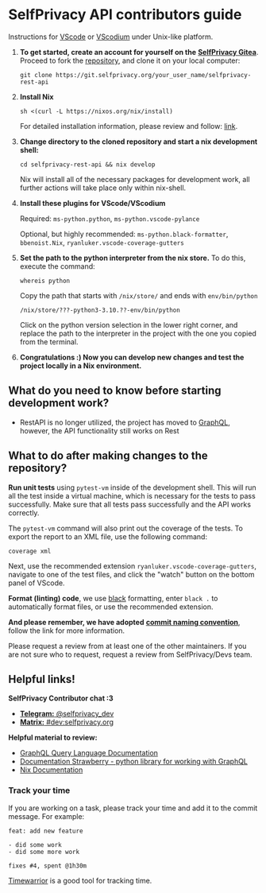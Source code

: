 # SelfPrivacy API contributors guide

Instructions for [VScode](https://code.visualstudio.com) or [VScodium](https://github.com/VSCodium/vscodium) under Unix-like platform.

1. **To get started, create an account for yourself on the** [**SelfPrivacy Gitea**](https://git.selfprivacy.org/user/sign_up). Proceed to fork
the [repository](https://git.selfprivacy.org/SelfPrivacy/selfprivacy-rest-api), and clone it on your local computer:

    ```git clone https://git.selfprivacy.org/your_user_name/selfprivacy-rest-api```

2. **Install Nix**

    ```sh <(curl -L https://nixos.org/nix/install)```

    For detailed installation information, please review and follow: [link](https://nixos.org/manual/nix/stable/installation/installing-binary.html#installing-a-binary-distribution).

3. **Change directory to the cloned repository and start a nix development shell:**

    ```cd selfprivacy-rest-api && nix develop```

    Nix will install all of the necessary packages for development work, all further actions will take place only within nix-shell.

4. **Install these plugins for VScode/VScodium**

    Required: ```ms-python.python```, ```ms-python.vscode-pylance```

    Optional, but highly recommended: ```ms-python.black-formatter```, ```bbenoist.Nix```, ```ryanluker.vscode-coverage-gutters```

5. **Set the path to the python interpreter from the nix store.** To do this, execute the command:

    ```whereis python```

    Copy the path that starts with ```/nix/store/``` and ends with ```env/bin/python```

    ```/nix/store/???-python3-3.10.??-env/bin/python```

    Click on the python version selection in the lower right corner, and replace the path to the interpreter in the project with the one you copied from the terminal.

6. **Congratulations :) Now you can develop new changes and test the project locally in a Nix environment.**

## What do you need to know before starting development work?
- RestAPI is no longer utilized, the project has moved to [GraphQL](https://graphql.org), however, the API functionality still works on Rest


## What to do after making changes to the repository?

**Run unit tests** using ```pytest-vm``` inside of the development shell. This will run all the test inside a virtual machine, which is necessary for the tests to pass successfully.
Make sure that all tests pass successfully and the API works correctly.

The ```pytest-vm``` command will also print out the coverage of the tests. To export the report to an XML file, use the following command:

```coverage xml```


Next, use the recommended extension ```ryanluker.vscode-coverage-gutters```, navigate to one of the test files, and click the "watch" button on the bottom panel of VScode.

**Format (linting) code**, we use [black](https://pypi.org/project/black/) formatting, enter
```black .``` to automatically format files, or use the recommended extension.

**And please remember, we have adopted** [**commit naming convention**](https://www.conventionalcommits.org/en/v1.0.0/), follow the link for more information.

Please request a review from at least one of the other maintainers. If you are not sure who to request, request a review from SelfPrivacy/Devs team.

## Helpful links!

**SelfPrivacy Contributor chat :3**

- [**Telegram:** @selfprivacy_dev](https://t.me/selfprivacy_dev)
- [**Matrix:** #dev:selfprivacy.org](https://matrix.to/#/#dev:selfprivacy.org)

**Helpful material to review:**

- [GraphQL Query Language Documentation](https://graphql.org/)
- [Documentation Strawberry - python library for working with GraphQL](https://strawberry.rocks/docs/)
- [Nix Documentation](https://nixos.org/guides/ad-hoc-developer-environments.html)

### Track your time

If you are working on a task, please track your time and add it to the commit message. For example:

```
feat: add new feature

- did some work
- did some more work

fixes #4, spent @1h30m
```

[Timewarrior](https://timewarrior.net/) is a good tool for tracking time.
